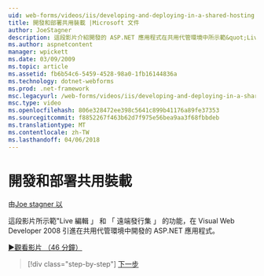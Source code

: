 ```yaml
---
uid: web-forms/videos/iis/developing-and-deploying-in-a-shared-hosting
title: 開發和部署共用裝載 |Microsoft 文件
author: JoeStagner
description: 這段影片介紹開發的 ASP.NET 應用程式在共用代管環境中所示範&quot;Live 編輯&quot;和&quot;遠端發行集 （& s)...
ms.author: aspnetcontent
manager: wpickett
ms.date: 03/09/2009
ms.topic: article
ms.assetid: fb6b54c6-5459-4528-98a0-1fb16144836a
ms.technology: dotnet-webforms
ms.prod: .net-framework
msc.legacyurl: /web-forms/videos/iis/developing-and-deploying-in-a-shared-hosting
msc.type: video
ms.openlocfilehash: 806e328472ee398c5641c899b41176a89fe37353
ms.sourcegitcommit: f8852267f463b62d7f975e56bea9aa3f68fbbdeb
ms.translationtype: MT
ms.contentlocale: zh-TW
ms.lasthandoff: 04/06/2018
---
```

<a name="developing-and-deploying-in-a-shared-hosting"></a>開發和部署共用裝載
====================
由[Joe stagner 以](https://github.com/JoeStagner)

這段影片所示範"Live 編輯 」 和 「 遠端發行集 」 的功能，在 Visual Web Developer 2008 引進在共用代管環境中開發的 ASP.NET 應用程式。

[&#9654;觀看影片 （46 分鐘）](https://channel9.msdn.com/Blogs/ASP-NET-Site-Videos/developing-and-deploying-in-a-shared-hosting)

> [!div class="step-by-step"]
> [下一步](working-with-iis7-deligated-admin.md)
